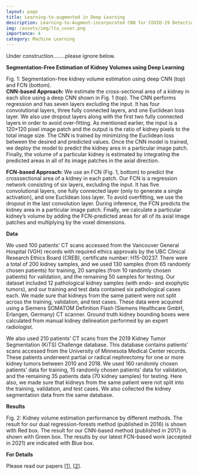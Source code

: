 ```yaml
---
layout: page
title: Learning-to-augmented in Deep Learning
description: Learning-to-Augment-incorporated CNN for COVID-19 Detection in X-ray Images 
img: /assets/img/lta_cover.png
importance: 4
category: Machine Learning
---
```


Under construction........please ignore below.

<strong>Segmentation-Free Estimation of Kidney Volumes using Deep Learning</strong>

<div class="row">
    <div class="col-sm mt-3 mt-md-0">
        <img class="img-fluid rounded z-depth-1" src="{{ '/assets/img/r5_fig2.png' | relative_url }}" alt="" title="example image"/>
    </div>
</div>
<div class="caption">
    Fig. 1: Segmentation-free kidney volume estimation using deep CNN (top) and FCN (bottom).
</div>
<b>CNN-based Approach:</b> We estimate the cross-sectional area of a kidney in each slice using a deep CNN shown in Fig. 1 (top). The CNN performs regression and has seven layers excluding the input. It has four convolutional layers, three fully connected layers, and one Euclidean loss layer. We also use dropout layers along with the first two fully connected layers in order to avoid over-fitting. As mentioned earlier, the input is a 120×120 pixel image patch and the output is the ratio of kidney pixels to the total image size. The CNN is trained by minimizing the Euclidean loss between the desired and predicted values. Once the CNN model is trained, we deploy the model to predict the kidney area in a particular image patch. Finally, the volume of a particular kidney is estimated by integrating the predicted areas in all of its image patches in the axial direction.

<b>FCN-based Approach:</b> We use an FCN (Fig. 1, bottom) to predict the crosssectional area of a kidney in each patch. Our FCN is a regression network consisting of six layers, excluding the input. It has five convolutional layers, one fully connected layer (only to generate a single activation), and one Euclidean loss layer. To avoid overfitting, we use the dropout in the last convolution layer. During inference, the FCN predicts the kidney area in a particular image patch. Finally, we calculate a particular kidney’s volume by adding the FCN-predicted areas for all of its axial image patches and multiplying by the voxel dimensions.

<strong>Data</strong>

We used 100 patients’ CT scans accessed from the Vancouver General Hospital (VGH) records with required ethics approvals by the UBC Clinical Research Ethics Board (CREB), certificate number: H15-00237. There were a total of 200 kidney samples, and we used 130 samples (from 65 randomly chosen patients) for training, 20 samples (from 10 randomly chosen patients) for validation, and the remaining 50 samples for testing. Our dataset included 12 pathological
kidney samples (with endo- and exophytic tumors), and our training and test data contained six pathological cases each. We made sure that kidneys from the same patient were not split across the training, validation, and test cases. These data were acquired using a Siemens SOMATOM Definition Flash
(Siemens Healthcare GmbH, Erlangen, Germany) CT scanner. Ground truth kidney bounding boxes were calculated from manual kidney delineation performed by an expert radiologist.

We also used 210 patients’ CT scans from the 2019 Kidney Tumor Segmentation (KiTS) Challenge database. This database contains patients’ scans accessed from the University of Minnesota Medical Center records. These patients underwent partial or radical nephrectomy for one or more kidney tumors between 2010 and 2018. We used 160 randomly chosen patients’ data for training, 15 randomly chosen patients’ data for validation, and the remaining 35 patients data (70 kidney samples) for testing. Here also, we made sure that kidneys from the same patient were not split into the training, validation, and test cases. We also collected the kidney segmentation data from the same database.

<strong>Results</strong>

<div class="row">
    <div class="col-sm mt-3 mt-md-0">
        <img class="img-fluid rounded z-depth-1" src="{{ '/assets/img/r5_fig3.png' | relative_url }}" alt="" title="example image"/>
    </div>
</div>
<div class="caption">
    Fig. 2: Kidney volume estimation performance by different methods. The result for our dual regression-forests method (published in 2016) is shown with Red box. The result for our CNN-based method (published in 2017) is shown with Green box. The results by our latest FCN-based work (accepted in 2021) are indicated with Blue box.
</div>

<strong>For Details</strong>

Please read our papers [[1](https://ieeexplore.ieee.org/abstract/document/9358223?casa_token=rxZNi4GaP-YAAAAA:vlaAvOf6J1pKBT9goM4k0cCgPyJQ9NgOg_SSzt4iAFwHINOSelv-LsPXU44-XYmkME_wsI8)], [[2](https://link.springer.com/chapter/10.1007/978-3-319-66179-7_70)].
